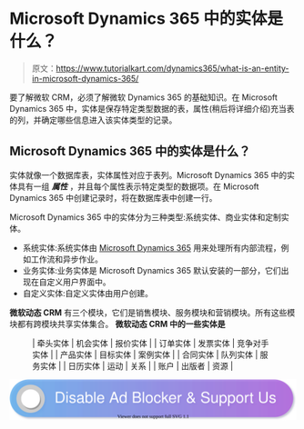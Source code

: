# Microsoft Dynamics 365 中的实体是什么？

> 原文：<https://www.tutorialkart.com/dynamics365/what-is-an-entity-in-microsoft-dynamics-365/>

要了解微软 CRM，必须了解微软 Dynamics 365 的基础知识。在 Microsoft Dynamics 365 中，实体是保存特定类型数据的表，属性(稍后将详细介绍)充当表的列，并确定哪些信息进入该实体类型的记录。

## Microsoft Dynamics 365 中的实体是什么？

实体就像一个数据库表，实体属性对应于表列。Microsoft Dynamics 365 中的实体具有一组 ***属性*** ，并且每个属性表示特定类型的数据项。在 Microsoft Dynamics 365 中创建记录时，将在数据库表中创建一行。

Microsoft Dynamics 365 中的实体分为三种类型:系统实体、商业实体和定制实体。

*   系统实体:系统实体由 [Microsoft Dynamics 365](https://www.tutorialkart.com/what-is-microsoft-dynamics-365/) 用来处理所有内部流程，例如工作流和异步作业。
*   业务实体:业务实体是 Microsoft Dynamics 365 默认安装的一部分，它们出现在自定义用户界面中。
*   自定义实体:自定义实体由用户创建。

**微软动态 CRM** 有三个模块，它们是销售模块、服务模块和营销模块。所有这些模块都有跨模块共享实体集合。 **微软动态 CRM 中的一些实体是**

<figure class="wp-block-table">

| 牵头实体 | 机会实体 | 报价实体 |
| 订单实体 | 发票实体 | 竞争对手实体 |
| 产品实体 | 目标实体 | 案例实体 |
| 合同实体 | 队列实体 | 服务实体 |
| 日历实体 | 运动 | 关系 |
| 账户 | 出版者 | 资源 |

</figure>

[![](img/925da31b32d6bc3827932f6c8afb11bb.png)](https://www.tutorialkart.com/)